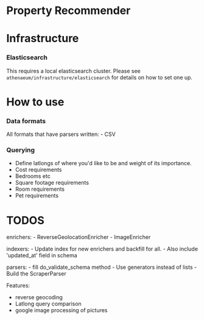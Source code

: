 Property Recommender
====================

# Infrastructure

### Elasticsearch

This requires a local elasticsearch cluster.  Please see `athenaeum/infrastructure/elasticsearch` for details on how to set one up.


# How to use

### Data formats

All formats that have parsers written:
    - CSV


### Querying

- Define latlongs of where you'd like to be and weight of its importance.
- Cost requirements
- Bedrooms etc
- Square footage requirements
- Room requirements
- Pet requirements


# TODOS
enrichers:
    - ReverseGeolocationEnricher
    - ImageEnricher

indexers:
    - Update index for new enrichers and backfill for all. 
        - Also include 'updated_at' field in schema

parsers:
    - fill do_validate_schema method
    - Use generators instead of lists
    - Build the ScraperParser


Features:
- reverse geocoding
- Latlong query comparison
- google image processing of pictures









